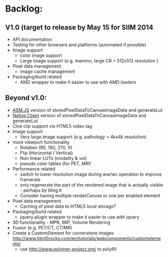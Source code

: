 Backlog:
========

V1.0 (target to release by May 15 for SIIM 2014
------------
 * API documentation
 * Testing for other browsers and platforms (automated if possible)
 * Image support
    * color image support
    * Large image support (e.g. mammo, large CR > 512x512 resolution )
 * Pixel data management
     * image cache management
 * Packaging/build related
     * AMD wrapper to make it easier to use with AMD loaders

Beyond v1.0:
------------
 * [ASM.JS](http://asmjs.org/) version of storedPixelDataToCanvasImageData and generateLut
 * [Native Client](https://developers.google.com/native-client/dev/) version of storedPixelDataToCanvasImageData
   and generateLut
 * Cine clip support via HTML5 video tag
 * Image support
    * Very large image support (e.g. pathology > 4kx4k resolution)
 * more viewport functionality
     * Rotation (90, 180, 270, 0)
     * Flip (Horizontal / Vertical)
     * Non linear LUTs (modality & voi)
     * pseudo color tables (for PET, MRI)
 * Performance related
   * switch to lower resolution image during ww/wc operation to improve framerate
   * only regenerate the part of the rendered image that is actually visible - perhaps by tiling it
   * Consider having multiple renderCanvas or one per enabled element
 * Pixel data management
     * Caching of pixel data to HTML5 local storage?
 * Packaging/build related
     * jquery plugin wrapper to make it easier to use with jquery
  * 3D functionality - MPR, MIP, Volume Rendering
  * Fusion (e.g. PET/CT, CT/MR)
 * Create a CustomElement for cornerstone images http://www.html5rocks.com/en/tutorials/webcomponents/customelements/
   * use http://www.polymer-project.org/ to polyfill
